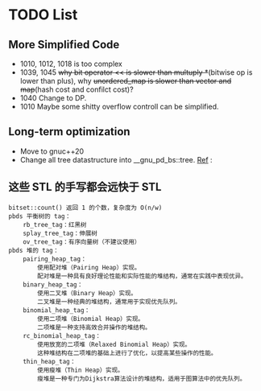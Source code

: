 # TODO List

## More Simplified Code

- 1010, 1012, 1018 is too complex
- 1039, 1045 ~~why bit operator << is slower than multuply *~~(bitwise op is lower than plus), why ~~unordered_map is slower than vector and map~~(hash cost and confilct cost)?
- 1040 Change to DP.
- 1010 Maybe some shitty overflow controll can be simplified.

## Long-term optimization

- Move to gnuc++20
- Change all tree datastructure into __gnu_pd_bs::tree.
[Ref](https://www.bilibili.com/video/BV1xWKpe7E65/?vd_source=17ae3da38f146f52a5262d73f91d0fb3) :

## 这些 STL 的手写都会远快于 STL

    bitset::count() 返回 1 的个数，复杂度为 O(n/w)
    pbds 平衡树的 tag：
        rb_tree_tag：红黑树
        splay_tree_tag：伸展树
        ov_tree_tag：有序向量树（不建议使用）
    pbds 堆的 tag：
        pairing_heap_tag：
            使用配对堆（Pairing Heap）实现。
            配对堆是一种具有良好理论性能和实际性能的堆结构，通常在实践中表现优异。
        binary_heap_tag：
            使用二叉堆（Binary Heap）实现。
            二叉堆是一种经典的堆结构，通常用于实现优先队列。
        binomial_heap_tag：
            使用二项堆（Binomial Heap）实现。
            二项堆是一种支持高效合并操作的堆结构。
        rc_binomial_heap_tag：
            使用放宽的二项堆（Relaxed Binomial Heap）实现。
            这种堆结构在二项堆的基础上进行了优化，以提高某些操作的性能。
        thin_heap_tag：
            使用瘦堆（Thin Heap）实现。
            瘦堆是一种专门为Dijkstra算法设计的堆结构，适用于图算法中的优先队列。
